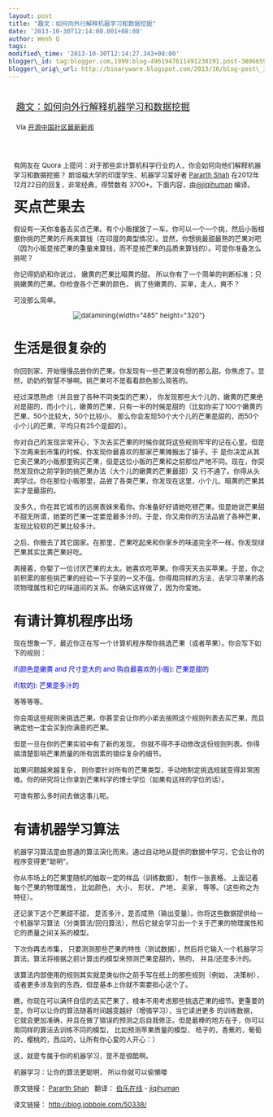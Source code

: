 ```yaml
--- 
layout: post 
title: "趣文：如何向外行解释机器学习和数据挖掘" 
date: '2013-10-30T12:14:00.001+08:00' 
author: Wenh Q
tags:
modified\_time: '2013-10-30T12:14:27.343+08:00' 
blogger\_id: tag:blogger.com,1999:blog-4961947611491238191.post-380665993079416308
blogger\_orig\_url: http://binaryware.blogspot.com/2013/10/blog-post\_30.html
---
```

<div style="margin: 10px; padding: 5px;">

<div style="font-size: 18px;">

[趣文：如何向外行解释机器学习和数据挖掘](http://www.oschina.net/news/45446/how-do-you-explain-machine-learning-and-data-mining)

</div>

<div style="font-size: 13px;">

Via [开源中国社区最新新闻](http://www.oschina.net/?from=rss)

</div>

</div>

<div style="font-size: 13px; padding: 15px 0 10px 10px;">

有网友在 Quora
上提问：对于那些非计算机科学行业的人，你会如何向他们解释机器学习和数据挖掘？
斯坦福大学的印度学生、机器学习爱好者 [Pararth
Shah](http://www.quora.com/Pararth-Shah) 在2012年12月22日的回复，非常经典，得赞数有
3700+。下面内容，由[@jiqihuman](http://www.jobbole.com/members/jiqihuman/)
编译。



<span
style="font-family: 'Helvetica Neue', Helvetica, Arial, sans-serif; font-size: 28px; font-style: normal; font-weight: bold; line-height: 42px;">买点芒果去</span>

假设有一天你准备去买点芒果。有个小贩摆放了一车。你可以一个一个挑，然后小贩根据你挑的芒果的斤两来算钱（在印度的典型情况）。显然，你想挑最甜最熟的芒果对吧（因为小贩是按芒果的重量来算钱，而不是按芒果的品质来算钱的）。可是你准备怎么挑呢？

你记得奶奶和你说过， 嫩黄的芒果比暗黄的甜。
所以你有了一个简单的判断标准：只挑嫩黄的芒果。你检查各个芒果的颜色，
挑了些嫩黄的，买单，走人，爽不？

可没那么简单。

<div style="text-align: center;">

![datamining](http://static.oschina.net/uploads/img/201310/29083835_wQ1i.jpg){width="485"
height="320"}

</div>



生活是很复杂的
==============

你回到家，开始慢慢品尝你的芒果。你发现有一些芒果没有想的那么甜。你焦虑了。显然，奶奶的智慧不够啊。挑芒果可不是看看颜色那么简答的。

经过深思熟虑（并且尝了各种不同类型的芒果），
你发现那些大个儿的，嫩黄的芒果绝对是甜的，而小个儿，嫩黄的芒果，只有一半的时候是甜的（比如你买了100个嫩黄的芒果，50个比较大，50个比较小，
那么你会发现50个大个儿的芒果是甜的，而50个小个儿的芒果，平均只有25个是甜的）。

你对自己的发现非常开心，下次去买芒果的时候你就将这些规则牢牢的记在心里。但是下次再来到市集的时候，你发现你最喜欢的那家芒果摊搬出了镇子。于
是你决定从其它卖芒果的小贩那里购买芒果，但是这位小贩的芒果和之前那位产地不同。现在，你突然发现你之前学到的挑芒果办法（大个儿的嫩黄的芒果最甜）又
行不通了。你得从头再学过。你在那位小贩那里，品尝了各类芒果，你发现在这里，小个儿、暗黄的芒果其实才是最甜的。

没多久，你在其它城市的远房表妹来看你。你准备好好请她吃顿芒果。但是她说芒果甜不甜无所谓，她要的芒果一定要是最多汁的。于是，你又用你的方法品尝了各种芒果，发现比较软的芒果比较多汁。

之后，你搬去了其它国家。在那里，芒果吃起来和你家乡的味道完全不一样。你发现绿芒果其实比黄芒果好吃。

再接着，你娶了一位讨厌芒果的太太。她喜欢吃苹果。你得天天去买苹果。于是，你之前积累的那些挑芒果的经验一下子变的一文不值。你得用同样的方法，去学习苹果的各项物理属性和它的味道间的关系。你确实这样做了，因为你爱她。



有请计算机程序出场
==================

现在想象一下，最近你正在写一个计算机程序帮你挑选芒果（或者苹果）。你会写下如下的规则：

<span style="color: blue;">if(颜色是嫩黄 and 尺寸是大的 and
购自最喜欢的小贩): 芒果是甜的</span>

<span style="color: blue;">if(软的): 芒果是多汁的</span>

等等等等。

你会用这些规则来挑选芒果。你甚至会让你的小弟去按照这个规则列表去买芒果，而且确定他一定会买到你满意的芒果。

但是一旦在你的芒果实验中有了新的发现，
你就不得不手动修改这份规则列表。你得搞清楚影响芒果质量的所有因素的错综复杂的细节。

如果问题越来越复杂，
则你要针对所有的芒果类型，手动地制定挑选规就变得非常困难。你的研究将让你拿到芒果科学的博士学位（如果有这样的学位的话）。

可谁有那么多时间去做这事儿呢。



有请机器学习算法
================

机器学习算法是由普通的算法演化而来。通过自动地从提供的数据中学习，它会让你的程序变得更"聪明"。

你从市场上的芒果里随机的抽取一定的样品（训练数据）， 制作一张表格，
上面记着每个芒果的物理属性， 比如颜色， 大小， 形状， 产地， 卖家，
等等。（这些称之为特征）。

还记录下这个芒果甜不甜，
是否多汁，是否成熟（输出变量）。你将这些数据提供给一个机器学习算法（分类算法/回归算法），然后它就会学习出一个关于芒果的物理属性和它的质量之间关系的模型。

下次你再去市集，
只要测测那些芒果的特性（测试数据），然后将它输入一个机器学习算法。算法将根据之前计算出的模型来预测芒果是甜的，熟的，
并且/还是多汁的。

该算法内部使用的规则其实就是类似你之前手写在纸上的那些规则（例如，
决策树），或者更多涉及到的东西，但是基本上你就不需要担心这个了。

瞧，你现在可以满怀自信的去买芒果了，根本不用考虑那些挑选芒果的细节。更重要的是，你可以让你的算法随着时间越变越好（增强学习），当它读进更多
的训练数据，
它就会更加准确，并且在做了错误的预测之后自我修正。但是最棒的地方在于，你可以用同样的算法去训练不同的模型，
比如预测苹果质量的模型，
桔子的，香蕉的，葡萄的，樱桃的，西瓜的，让所有你心爱的人开心：）

这，就是专属于你的机器学习，是不是很酷啊。

机器学习：让你的算法更聪明， 所以你就可以偷懒喽

原文链接： [Pararth
Shah](http://www.quora.com/How-do-you-explain-Machine-Learning-and-Data-Mining-to-non-Computer-Science-people)   翻译：
[伯乐在线](http://blog.jobbole.com/) -
[jiqihuman](http://blog.jobbole.com/author/jiqihuman/)

译文链接： <http://blog.jobbole.com/50338/>

</div>
